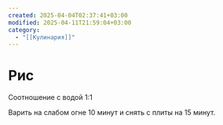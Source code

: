 ```yaml
---
created: 2025-04-04T02:37:41+03:00
modified: 2025-04-11T21:59:04+03:00
category:
  - "[[Кулинария]]"
---
```


# Рис

Соотношение с водой 1:1

Варить на слабом огне 10 минут и снять с плиты на 15 минут.
